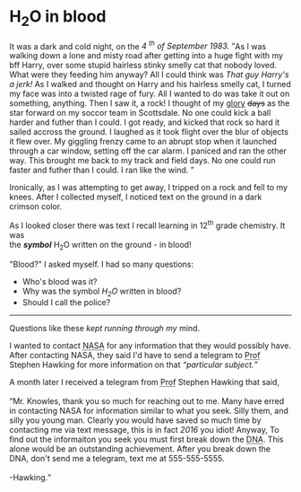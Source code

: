 <html>
  <head>
    <title>My Second Website</title>
  </head>
  <body>
    <h1>H<sub>2</sub>O in blood</h1>
    <p>It was a dark and cold night, on the <i>4 <sup>th</sup> of September 1983.
</i> <q>As I was walking down a lone and misty road after getting into a huge fight with my bff Harry, 
over some stupid hairless stinky smelly cat that nobody loved. What were they feeding him anyway? All 
I could think was <cite>That guy Harry's a jerk!</cite> As I walked and thought on Harry and his hairless smelly 
cat, I turned my face was into a twisted rage of fury. All I wanted to do was take it out on something, 
anything. Then I saw it, a rock! I thought of my <ins>glory</ins> <del>days</del> as the star forward on my soccor team in Scottsdale. 
No one could kick a ball harder and futher than I could. I got ready, and kicked that rock so hard it sailed 
accross the ground. I laughed as it took flight over the blur of objects it flew over. My giggling frenzy came 
to an abrupt stop when it launched through a car window, setting off the car alarm. I paniced and ran the other way. 
This brought me back to my track and field days. No one could run faster and futher than I could. I ran like the wind. </q></p>
    <p>Ironically, as I was attempting to get away, I tripped on a rock and fell to my knees. After I collected myself, 
I noticed text on the ground in a dark crimson color.</p>
    <p>As I looked closer there was text I recall learning in 12<sup>th</sup> grade chemistry. 
It was <br/> the <b><i>symbol</b></i> H<sub>2</sub>O written on the ground - in blood!</p>
    <p>"Blood?" I asked myself. I had so many questions: 
    <ul>
    	<li>Who's blood was it?</li>
    	<li>Why was the symbol <i>H<sub>2</sub>O</i> written in blood?</li>
    	<li>Should I call the police?</li>
    </ul><hr>Questions like these <dfn>kept running through my</dfn> mind.</p>
<p> I wanted to contact <acronym title="National Aeronautics and Space Administration">NASA</acronym> for any information that
they would possibly have. After contacting NASA, they said I'd have to send a telegram to <abbr title="Professor">Prof</abbr> Stephen Hawking for more
information on that <i><q>particular subject.</q></i></p> A month later I received a telegram from <abbr title="Professor">Prof</abbr> Stephen Hawking that said,
<br/><br/><q>Mr. Knowles, thank you so much for reaching out to me. Many have erred in contacting NASA for information similar to what you seek. Silly them, 
and silly you young man. Clearly you would have saved so much time by contacting me via text message, this is in fact <i>2016</i> you idiot! Anyway,
To find out the informaiton you seek you must first break down the <abbr title="Deoxyribonucleic acid">DNA</abbr>. This alone would be an outstanding achievement.
After you break down the DNA, don't send me a telegram, text me at 555-555-5555. <br/> <br/>-Hawking.</q>
  </body>
</html>
